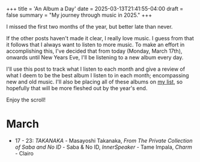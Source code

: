 +++
title = 'An Album a Day'
date = 2025-03-13T21:41:55-04:00
draft = false
summary = "My journey through music in 2025."
+++

I missed the first two months of the year, but better late than never.

If the other posts haven't made it clear, I really love music. I guess from that it follows that I always want to listen to more music. To make an effort in accomplishing this, I've decided that from today (Monday, March 17th), onwards until New Years Eve, I'll be listening to a new album every day. 

I'll use this post to track what I listen to each month and give a review of what I deem to be the best album I listen to in each month; encompassing new and old music. I'll also be placing all of these albums on [my list](https://guhaniyer.com/posts/album-list/), so hopefully that will be more fleshed out by the year's end.

Enjoy the scroll!

# March
* 17 - 23: *TAKANAKA* - Masayoshi Takanaka, *From The Private Collection of Saba and No ID* - Saba & No ID, *InnerSpeaker* - Tame Impala, *Charm* - Clairo